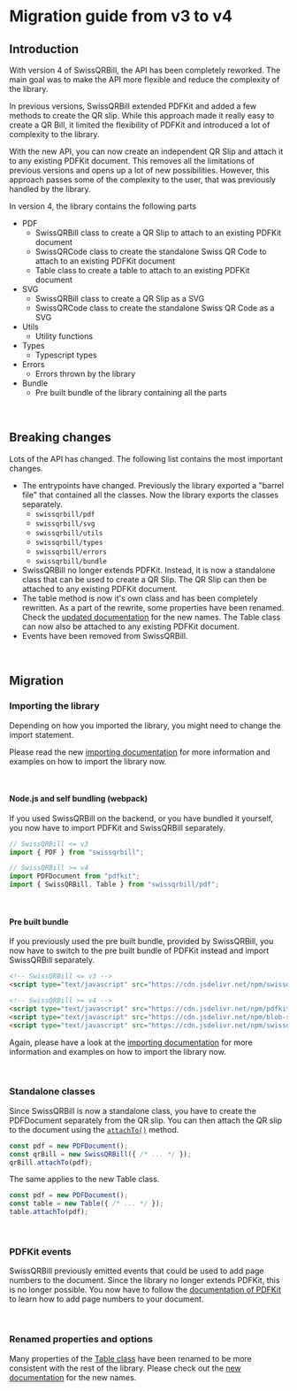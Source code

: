 # Migration guide from v3 to v4

## Introduction

With version 4 of SwissQRBill, the API has been completely reworked. The main goal was to make the API more flexible and reduce the complexity of the library.

In previous versions, SwissQRBill extended PDFKit and added a few methods to create the QR slip. While this approach made it really easy to create a QR Bill, it limited the flexibility of PDFKit and introduced a lot of complexity to the library.

With the new API, you can now create an independent QR Slip and attach it to any existing PDFKit document. This removes all the limitations of previous versions and opens up a lot of new possibilities. However, this approach passes some of the complexity to the user, that was previously handled by the library.

In version 4, the library contains the following parts

- PDF
  - SwissQRBill class to create a QR Slip to attach to an existing PDFKit document
  - SwissQRCode class to create the standalone Swiss QR Code to attach to an existing PDFKit document
  - Table class to create a table to attach to an existing PDFKit document
- SVG
  - SwissQRBill class to create a QR Slip as a SVG
  - SwissQRCode class to create the standalone Swiss QR Code as a SVG
- Utils
  - Utility functions
- Types
  - Typescript types
- Errors
  - Errors thrown by the library
- Bundle
  - Pre built bundle of the library containing all the parts

<br/>

## Breaking changes

Lots of the API has changed. The following list contains the most important changes.

- The entrypoints have changed. Previously the library exported a "barrel file" that contained all the classes. Now the library exports the classes separately.
  - `swissqrbill/pdf`
  - `swissqrbill/svg`
  - `swissqrbill/utils`
  - `swissqrbill/types`
  - `swissqrbill/errors`
  - `swissqrbill/bundle`
- SwissQRBill no longer extends PDFKit. Instead, it is now a standalone class that can be used to create a QR Slip. The QR Slip can then be attached to any existing PDFKit document.
- The table method is now it's own class and has been completely rewritten. As a part of the rewrite, some properties have been renamed. Check the [updated documentation](./pdf/index.md#table) for the new names. The Table class can now also be attached to any existing PDFKit document.
- Events have been removed from SwissQRBill.

<br/>

## Migration

### Importing the library

Depending on how you imported the library, you might need to change the import statement.

Please read the new [importing documentation](./importing.md) for more information and examples on how to import the library now.

<br/>

#### Node.js and self bundling (webpack)

If you used SwissQRBill on the backend, or you have bundled it yourself, you now have to import PDFKit and SwissQRBill separately.

```ts
// SwissQRBill <= v3
import { PDF } from "swissqrbill";
```

```ts
// SwissQRBill >= v4
import PDFDocument from "pdfkit";
import { SwissQRBill, Table } from "swissqrbill/pdf";
```

<br/>

#### Pre built bundle

If you previously used the pre built bundle, provided by SwissQRBill, you now have to switch to the pre built bundle of PDFKit instead and import SwissQRBill separately.

```html
<!-- SwissQRBill <= v3 -->
<script type="text/javascript" src="https://cdn.jsdelivr.net/npm/swissqrbill/lib/browser/bundle/index.js"></script>
```

```html
<!-- SwissQRBill >= v4 -->
<script type="text/javascript" src="https://cdn.jsdelivr.net/npm/pdfkit@0/js/pdfkit.standalone.js"></script>
<script type="text/javascript" src="https://cdn.jsdelivr.net/npm/blob-stream@latest/+esm"></script>
<script type="text/javascript" src="https://cdn.jsdelivr.net/npm/swissqrbill@latest/lib/bundle/swissqrbill.js"></script>
```

Again, please have a look at the [importing documentation](./importing.md) for more information and examples on how to import the library now.

<br/>

### Standalone classes

Since SwissQRBill is now a standalone class, you have to create the PDFDocument separately from the QR slip.
You can then attach the QR slip to the document using the [`attachTo()`](./pdf/index.md#swissqrbillattachtodoc-x-y) method.

```ts
const pdf = new PDFDocument();
const qrBill = new SwissQRBill({ /* ... */ });
qrBill.attachTo(pdf);
```

The same applies to the new Table class.

```ts
const pdf = new PDFDocument();
const table = new Table({ /* ... */ });
table.attachTo(pdf);
```

<br/>

### PDFKit events

SwissQRBill previously emitted events that could be used to add page numbers to the document. Since the library no longer extends PDFKit, this is no longer possible. You now have to follow the [documentation of PDFKit](http://pdfkit.org/docs/getting_started.html#switching_to_previous_pages) to learn how to add page numbers to your document.

<br/>

### Renamed properties and options

Many properties of the [Table class](./pdf/index.md#class-table) have been renamed to be more consistent with the rest of the library. Please check out the [new documentation](./pdf/index.md#class-table) for the new names.
